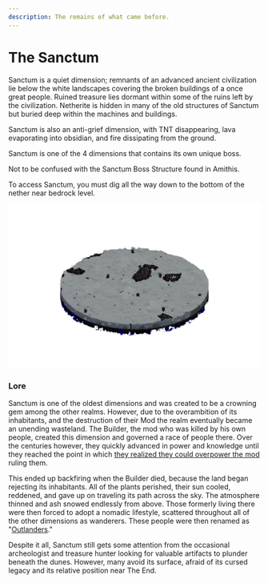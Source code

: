 ```yaml
---
description: The remains of what came before.
---
```


# The Sanctum

Sanctum is a quiet dimension; remnants of an advanced ancient civilization lie below the white landscapes covering the broken buildings of a once great people. Ruined treasure lies dormant within some of the ruins left by the civilization. Netherite is hidden in many of the old structures of Sanctum but buried deep within the machines and buildings.

Sanctum is also an anti-grief dimension, with TNT disappearing, lava evaporating into obsidian, and fire dissipating from the ground.

Sanctum is one of the 4 dimensions that contains its own unique boss.

Not to be confused with the Sanctum Boss Structure found in Amithis.

To access Sanctum, you must dig all the way down to the bottom of the nether near bedrock level.

![The Sanctum](../../.gitbook/assets/sanctum.png)

### Lore

Sanctum is one of the oldest dimensions and was created to be a crowning gem among the other realms. However, due to the overambition of its inhabitants, and the destruction of their Mod the realm eventually became an unending wasteland. The Builder, the mod who was killed by his own people, created this dimension and governed a race of people there. Over the centuries however, they quickly advanced in power and knowledge until they reached the point in which [they realized they could overpower the mod](https://thebrackenpack.fandom.com/wiki/The\_Ascended\_Council) ruling them.

This ended up backfiring when the Builder died, because the land began rejecting its inhabitants. All of the plants perished, their sun cooled, reddened, and gave up on traveling its path across the sky. The atmosphere thinned and ash snowed endlessly from above. Those formerly living there were then forced to adopt a nomadic lifestyle, scattered throughout all of the other dimensions as wanderers. These people were then renamed as "[Outlanders](https://thebrackenpack.fandom.com/wiki/Outlanders)."

Despite it all, Sanctum still gets some attention from the occasional archeologist and treasure hunter looking for valuable artifacts to plunder beneath the dunes. However, many avoid its surface, afraid of its cursed legacy and its relative position near The End.
